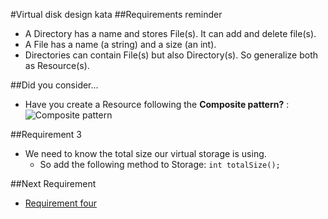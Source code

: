#Virtual disk design kata
##Requirements reminder
* A Directory has a name and stores File(s). It can add and delete file(s).
* A File has a name (a string) and a size (an int).
* Directories can contain File(s) but also Directory(s). So generalize both as Resource(s).

##Did you consider...
* Have you create a Resource following the **Composite pattern?** :
![Composite pattern](https://github.com/liopic/virtual-disk-design-kata/raw/master/summary/CompositePattern.png)

##Requirement 3
* We need to know the total size our virtual storage is using.
    * So add the following method to Storage: ```int totalSize();```

##Next Requirement
* [Requirement four](../requirement-4/README.md)
